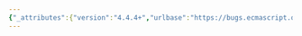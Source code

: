 ```yaml
---
{"_attributes":{"version":"4.4.4+","urlbase":"https://bugs.ecmascript.org/","maintainer":"dherman@mozilla.com"},"bug":{"bug_id":4453,"creation_ts":"2015-08-21 11:08:00 -0700","short_desc":"8.2.2 CreateIntrinsics: Missing apostrophe","delta_ts":"2015-10-23 12:17:06 -0700","product":"ECMA-262 Edition 6","component":"editorial issues","version":"unspecified","rep_platform":"All","op_sys":"All","bug_status":"RESOLVED","resolution":"FIXED","priority":"Normal","bug_severity":"normal","everconfirmed":true,"reporter":{"uid":"andrebargull","name":"André Bargull"},"assigned_to":{"uid":"allen","name":"Allen Wirfs-Brock"},"cc":"brterlso","long_desc":[{"commentid":14613,"comment_count":0,"who":{"uid":"andrebargull","name":"André Bargull"},"bug_when":"2015-08-21 11:08:32 -0700","thetext":"8.2.2 CreateIntrinsics ( realmRec ), step 13\n\nChange \"[...] functions specified internal slots\" to \"[...] function's specified internal slots\"."},{"commentid":14823,"comment_count":1,"who":{"uid":"brterlso","name":"Brian Terlson"},"bug_when":"2015-10-23 12:17:06 -0700","thetext":"Fixed in ES2016 Draft."}]}}
---
```

